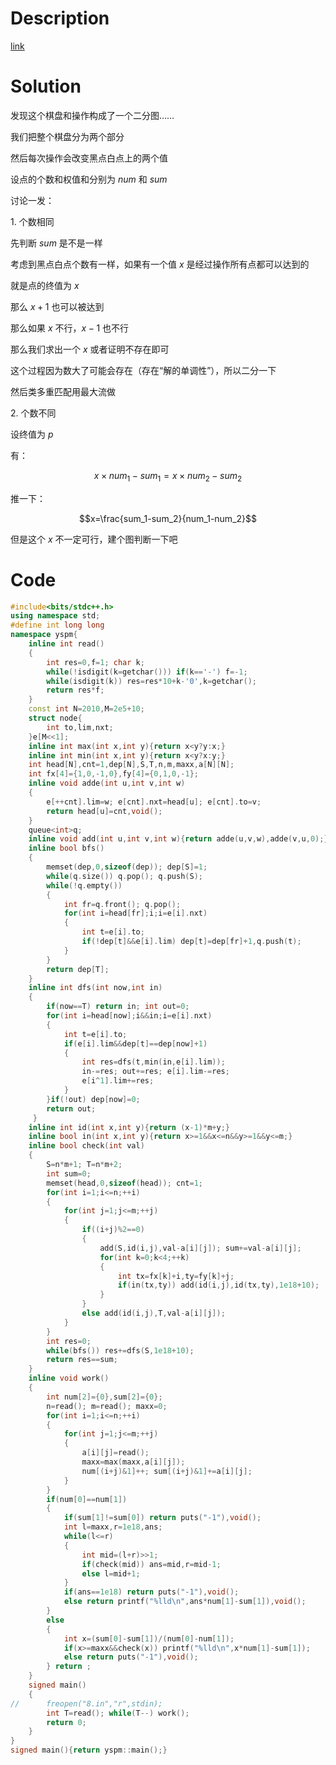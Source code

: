 # Description

[link](https://www.luogu.com.cn/problem/P5038)

# Solution

发现这个棋盘和操作构成了一个二分图……

我们把整个棋盘分为两个部分

然后每次操作会改变黑点白点上的两个值

设点的个数和权值和分别为 $num$ 和 $sum$

讨论一发：

$1.$ 个数相同

先判断 $sum$ 是不是一样

考虑到黑点白点个数有一样，如果有一个值 $x$ 是经过操作所有点都可以达到的

就是点的终值为 $x$

那么 $x+1$ 也可以被达到

那么如果 $x$ 不行，$x-1$ 也不行

那么我们求出一个 $x$ 或者证明不存在即可

这个过程因为数大了可能会存在（存在“解的单调性”），所以二分一下

然后类多重匹配用最大流做

$2.$ 个数不同

设终值为 $p$ 

有：

$$x\times num_1-sum_1=x\times num_2-sum_2$$

推一下：

$$x=\frac{sum_1-sum_2}{num_1-num_2}$$

但是这个 $x$ 不一定可行，建个图判断一下吧

# Code

```cpp
#include<bits/stdc++.h>
using namespace std;
#define int long long
namespace yspm{
	inline int read()
	{
		int res=0,f=1; char k;
		while(!isdigit(k=getchar())) if(k=='-') f=-1;
		while(isdigit(k)) res=res*10+k-'0',k=getchar();
		return res*f;
	}
	const int N=2010,M=2e5+10;
	struct node{
		int to,lim,nxt;
	}e[M<<1];
	inline int max(int x,int y){return x<y?y:x;}
	inline int min(int x,int y){return x<y?x:y;}
	int head[N],cnt=1,dep[N],S,T,n,m,maxx,a[N][N];
	int fx[4]={1,0,-1,0},fy[4]={0,1,0,-1};
	inline void adde(int u,int v,int w)
	{
		e[++cnt].lim=w; e[cnt].nxt=head[u]; e[cnt].to=v;
		return head[u]=cnt,void();
	} 
	queue<int>q; 
	inline void add(int u,int v,int w){return adde(u,v,w),adde(v,u,0);}
	inline bool bfs()
	{
		memset(dep,0,sizeof(dep)); dep[S]=1; 
		while(q.size()) q.pop(); q.push(S);
		while(!q.empty())
		{
			int fr=q.front(); q.pop(); 
			for(int i=head[fr];i;i=e[i].nxt)
			{
				int t=e[i].to;
				if(!dep[t]&&e[i].lim) dep[t]=dep[fr]+1,q.push(t); 
			}
		}
		return dep[T];
	}
	inline int dfs(int now,int in)
	{
		if(now==T) return in; int out=0;
		for(int i=head[now];i&&in;i=e[i].nxt)
		{
			int t=e[i].to;
			if(e[i].lim&&dep[t]==dep[now]+1)
			{
				int res=dfs(t,min(in,e[i].lim));
				in-=res; out+=res; e[i].lim-=res;
				e[i^1].lim+=res;
			}
		}if(!out) dep[now]=0;
		return out;
	 } 
	inline int id(int x,int y){return (x-1)*m+y;}
	inline bool in(int x,int y){return x>=1&&x<=n&&y>=1&&y<=m;}
	inline bool check(int val)
	{
		S=n*m+1; T=n*m+2;
		int sum=0; 
		memset(head,0,sizeof(head)); cnt=1;
		for(int i=1;i<=n;++i)
		{
			for(int j=1;j<=m;++j)
			{
				if((i+j)%2==0)
				{
					add(S,id(i,j),val-a[i][j]); sum+=val-a[i][j];
					for(int k=0;k<4;++k)
					{
						int tx=fx[k]+i,ty=fy[k]+j;
						if(in(tx,ty)) add(id(i,j),id(tx,ty),1e18+10);
					}
				}
				else add(id(i,j),T,val-a[i][j]);
			}
		}
		int res=0;
		while(bfs()) res+=dfs(S,1e18+10);
		return res==sum;
	}
	inline void work()
	{
		int num[2]={0},sum[2]={0};
		n=read(); m=read(); maxx=0;
		for(int i=1;i<=n;++i) 
		{
			for(int j=1;j<=m;++j)
			{
				a[i][j]=read(); 
				maxx=max(maxx,a[i][j]);
				num[(i+j)&1]++; sum[(i+j)&1]+=a[i][j];
			}
		}
		if(num[0]==num[1]) 
		{
			if(sum[1]!=sum[0]) return puts("-1"),void();
			int l=maxx,r=1e18,ans;
			while(l<=r)
			{
				int mid=(l+r)>>1;
				if(check(mid)) ans=mid,r=mid-1;
				else l=mid+1;
			}
			if(ans==1e18) return puts("-1"),void();
			else return printf("%lld\n",ans*num[1]-sum[1]),void();
		}
		else
		{
			int x=(sum[0]-sum[1])/(num[0]-num[1]);
			if(x>=maxx&&check(x)) printf("%lld\n",x*num[1]-sum[1]);
			else return puts("-1"),void();
		} return ;
	}
	signed main()
	{
//		freopen("8.in","r",stdin); 
		int T=read(); while(T--) work();
		return 0;
	}
}
signed main(){return yspm::main();}
```